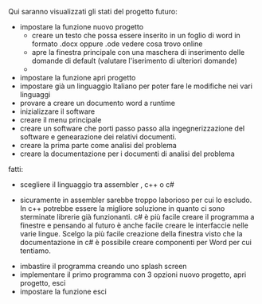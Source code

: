 Qui saranno visualizzati gli stati del progetto futuro:


* impostare la funzione nuovo progetto
  - creare un testo che possa essere inserito in un foglio di word in formato .docx oppure .ode vedere cosa trovo online
  - apre la finestra principale con una maschera di inserimento delle domande di default (valutare l'iserimento di ulteriori domande)
  - 
* impostare la funzione apri progetto
* impostare già un linguaggio Italiano per poter fare le modifiche nei vari linguaggi
* provare a creare un documento word a runtime
* inizializzare il software
* creare il menu principale
* creare un software che porti passo passo alla ingegnerizzazione del software e genearazione dei relativi documenti. 
* creare la prima parte come analisi del problema
* creare la documentazione per i documenti di analisi del problema


fatti:
* scegliere il linguaggio tra assembler , c++ o c#
- sicuramente in assembler sarebbe troppo laborioso per cui lo escludo. In c++ potrebbe essere la migliore soluzione
  in quanto ci sono sterminate librerie già funzionanti. c# è più facile creare il programma a finestre e pensando al futuro
  è anche facile creare le interfaccie nelle varie lingue. 
  Scelgo la più facile creazione della finestra visto che la documentazione in c# è possibile creare componenti per Word
  per cui tentiamo.
* imbastire il programma creando uno splash screen
* implementare il primo programma con 3 opzioni nuovo progetto, apri progetto, esci
* impostare la funzione esci
